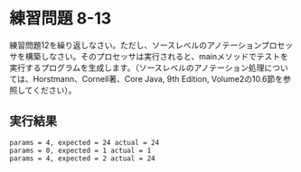 # 練習問題 8-13

練習問題12を繰り返しなさい。ただし、ソースレベルのアノテーションプロセッサを構築しなさい。そのプロセッサは実行されると、mainメソッドでテストを実行するプログラムを生成します。（ソースレベルのアノテーション処理については、Horstmann、Cornell著、Core Java, 9th Edition, Volume2の10.6節を参照してください）。

## 実行結果

    params = 4, expected = 24 actual = 24
    params = 0, expected = 1 actual = 1
    params = 4, expected = 2 actual = 24